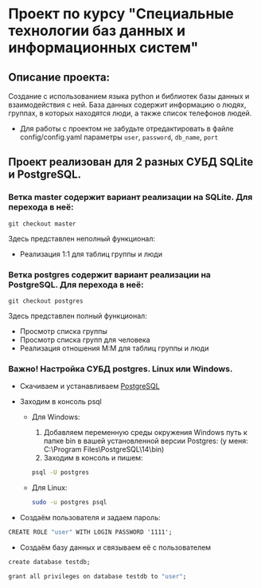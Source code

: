# Проект по курсу "Специальные технологии баз данных и информационных систем"

## Описание проекта: 

Создание c использованием языка python и библиотек базы данных и взаимодействия с ней. 
База данных содержит информацию о людях, группах, в которых находятся люди, а также список телефонов людей. 

- Для работы с проектом не забудьте отредактировать в файле config/config.yaml параметры ```user```, ```password```, ```db_name```, ```port```


## Проект реализован для 2 разных СУБД SQLite и PostgreSQL.

### Ветка master содержит вариант реализации на SQLite. Для перехода в неё: 

```git 
git checkout master
```
Здесь представлен неполный функционал: 

- Реализация 1:1 для таблиц группы и люди

### Ветка postgres содержит вариант реализации на PostgreSQL. Для перехода в неё:

```git 
git checkout postgres
```

Здесь представлен полный функционал: 

- Просмотр списка группы
- Просмотр списка групп для человека 
- Реализация отношения M:M для таблиц группы и люди

### Важно! Настройка СУБД postgres. Linux или Windows.

- Скачиваем и устанавливаем [PostgreSQL](https://www.postgresql.org/download/)

- Заходим в консоль psql 

  - Для Windows:

    1. Добавляем переменную среды окружения Windows путь к папке bin в вашей установленной версии Postgres: 
    (у меня: C:\Program Files\PostgreSQL\14\bin)
    2. Заходим в консоль и пишем: 
    ```cmd 
    psql -U postgres 
    ```

  - Для Linux: 
    ```bash 
    sudo -u postgres psql 
    ```

- Создаём пользователя и задаем пароль: 

```cmd 
CREATE ROLE "user" WITH LOGIN PASSWORD '1111';
```

- Создаём базу данных и связываем её с пользователем 

```cmd 
create database testdb;
```

```cmd 
grant all privileges on database testdb to "user";
```


